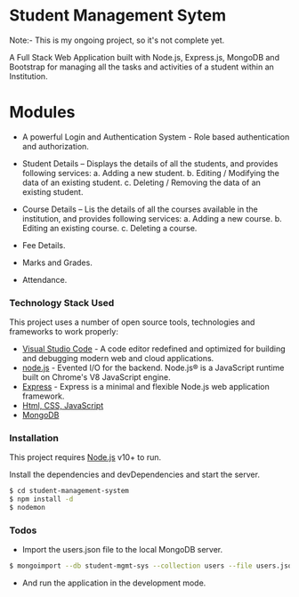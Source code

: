 # Student Management Sytem
 Note:- This is my ongoing project, so it's not complete yet.

A Full Stack Web Application built with Node.js, Express.js, MongoDB and Bootstrap for managing all the tasks and activities of a student within an Institution.

# Modules

  - A powerful Login and Authentication System - Role based authentication and authorization.
  - Student Details – Displays the details of all the students, and provides following services:
        a. Adding a new student.
        b. Editing / Modifying the data of an existing student.
        c. Deleting / Removing the data of an existing student.

  - Course Details – Lis the details of all the courses available in the institution, and provides following services:
        a. Adding a new course.
        b. Editing an existing course.
        c. Deleting a course.
  - Fee Details.
  - Marks and Grades.
  - Attendance.

### Technology Stack Used

This project uses a number of open source tools, technologies and frameworks to work properly:

* [Visual Studio Code](https://code.visualstudio.com) - A code editor redefined and optimized for building and debugging modern web and cloud applications. 
* [node.js](https://www.nodejs.org) - Evented I/O for the backend. Node.js® is a JavaScript runtime built on Chrome's V8 JavaScript engine.
* [Express](https://www.expressjs.com) - Express is a minimal and flexible Node.js web application framework.
* [Html, CSS, JavaScript](#)
* [MongoDB](https://www.mongodb.com)

### Installation

This project requires [Node.js](https://nodejs.org/) v10+ to run.

Install the dependencies and devDependencies and start the server.

```sh
$ cd student-management-system
$ npm install -d
$ nodemon
```



### Todos

 - Import the users.json file to the local MongoDB server.
 ```sh
$ mongoimport --db student-mgmt-sys --collection users --file users.json
```
 - And run the application in the development mode.

